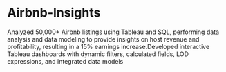 # Airbnb-Insights
Analyzed 50,000+ Airbnb listings using Tableau and SQL, performing data analysis and data modeling to provide insights on host revenue and profitability, resulting in a 15% earnings increase.Developed interactive Tableau dashboards with dynamic filters, calculated fields, LOD expressions, and integrated data models
